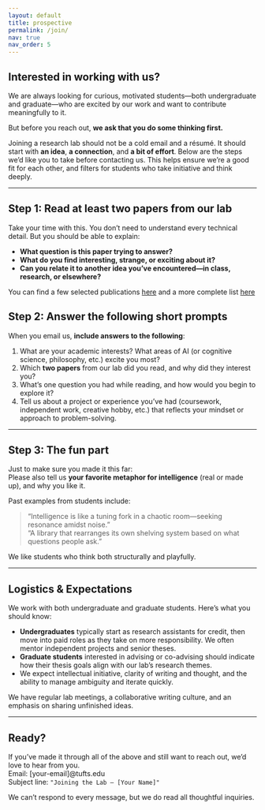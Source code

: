 ```yaml
---
layout: default
title: prospective
permalink: /join/
nav: true
nav_order: 5
---
```


## Interested in working with us?

We are always looking for curious, motivated students—both undergraduate and graduate—who are excited by our work and want to contribute meaningfully to it.

But before you reach out, **we ask that you do some thinking first.**

Joining a research lab should not be a cold email and a résumé. It should start with **an idea**, **a connection**, and **a bit of effort**. Below are the steps we’d like you to take before contacting us. This helps ensure we’re a good fit for each other, and filters for students who take initiative and think deeply.

---

## Step 1: Read at least **two** papers from our lab

Take your time with this. You don’t need to understand every technical detail. But you should be able to explain:

- **What question is this paper trying to answer?**  
- **What do you find interesting, strange, or exciting about it?**  
- **Can you relate it to another idea you’ve encountered—in class, research, or elsewhere?**

You can find a few selected publications [here](/research) and a more complete list [here](/publications)

## Step 2: Answer the following short prompts

When you email us, **include answers to the following**:

1. What are your academic interests? What areas of AI (or cognitive science, philosophy, etc.) excite you most?  
2. Which **two papers** from our lab did you read, and why did they interest you?  
3. What’s one question you had while reading, and how would you begin to explore it?
4. Tell us about a project or experience you’ve had (coursework, independent work, creative hobby, etc.) that reflects your mindset or approach to problem-solving.

---

## Step 3: The fun part

Just to make sure you made it this far:  
Please also tell us **your favorite metaphor for intelligence** (real or made up), and why you like it.

Past examples from students include:  
> “Intelligence is like a tuning fork in a chaotic room—seeking resonance amidst noise.”  
> “A library that rearranges its own shelving system based on what questions people ask.”

We like students who think both structurally and playfully.

---

## Logistics & Expectations

We work with both undergraduate and graduate students. Here’s what you should know:

- **Undergraduates** typically start as research assistants for credit, then move into paid roles as they take on more responsibility. We often mentor independent projects and senior theses.
- **Graduate students** interested in advising or co-advising should indicate how their thesis goals align with our lab’s research themes.
- We expect intellectual initiative, clarity of writing and thought, and the ability to manage ambiguity and iterate quickly.

We have regular lab meetings, a collaborative writing culture, and an emphasis on sharing unfinished ideas.

---

## Ready?

If you’ve made it through all of the above and still want to reach out, we’d love to hear from you.  
Email: [your-email]@tufts.edu  
Subject line: `"Joining the Lab – [Your Name]"`

We can’t respond to every message, but we do read all thoughtful inquiries.
